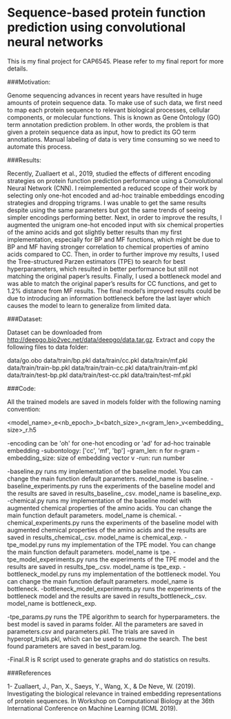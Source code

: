 # Sequence-based protein function prediction using convolutional neural networks


This is my final project for CAP6545. Please refer to my final report for more details.

###Motivation: 

Genome sequencing advances in recent years have resulted in huge amounts of protein sequence data. To make use of such data, we first need to map each protein sequence to relevant biological processes, cellular components, or molecular functions. This is known as Gene Ontology (GO) term annotation prediction problem. In other words, the problem is that given a protein sequence data as input, how to predict its GO term annotations. Manual labeling of data is very time consuming so we need to automate this process.

 
###Results: 

Recently, Zuallaert et al., 2019, studied the effects of different encoding strategies on protein function prediction performance using a Convolutional Neural Network (CNN). I reimplemented a reduced scope of their work by selecting only one-hot encoded and ad-hoc trainable embeddings encoding strategies and dropping trigrams. I was unable to get the same results despite using the same parameters but got the same trends of seeing simpler encodings performing better. Next, in order to improve the results, I augmented the unigram one-hot encoded input with six chemical properties of the amino acids and got slightly better results than my first implementation, especially for BP and MF functions, which might be due to BP and MF having stronger correlation to chemical properties of amino acids compared to CC. Then, in order to further improve my results, I used the Tree-structured Parzen estimators (TPE) to search for best hyperparameters, which resulted in better performance but still not matching the original paper’s results. Finally, I used a bottleneck model and was able to match the original paper’s results for CC functions, and get to 1.2% distance from MF results. The final model’s improved results could be due to introducing an information bottleneck before the last layer which causes the model to learn to generalize from limited data.

###Dataset:

Dataset can be downloaded from http://deepgo.bio2vec.net/data/deepgo/data.tar.gz. Extract and copy the following files to data folder:

data/go.obo
data/train/bp.pkl
data/train/cc.pkl
data/train/mf.pkl
data/train/train-bp.pkl
data/train/train-cc.pkl
data/train/train-mf.pkl
data/train/test-bp.pkl
data/train/test-cc.pkl
data/train/test-mf.pkl

###Code:

All the trained models are saved in models folder with the following naming convention:

<model_name>_<encoding>_<subontology>_e<nb_epoch>_b<batch_size>_n<gram_len>_v<embedding_size>_r<run>.h5

-encoding can be 'oh' for one-hot encoding or 'ad' for ad-hoc trainable embedding
-subontology: ['cc', 'mf', 'bp']
-gram_len: n for n-gram
-embedding_size: size of embedding vector v
-run: run number

-baseline.py runs my implementation of the baseline model. You can change the main function default parameters. model_name is baseline.
-baseline_experiments.py runs the experiments of the baseline model and the results are saved in results_baseline_<number of epochs>.csv. model_name is baseline_exp.
-chemical.py runs my implementation of the baseline model with augmented chemical properties of the amino acids. You can change the main function default parameters. model_name is chemical.
-chemical_experiments.py runs the experiments of the baseline model with augmented chemical properties of the amino acids and the results are saved in results_chemical_<number of epochs>.csv. model_name is chemical_exp.
-tpe_model.py runs my implementation of the TPE model. You can change the main function default parameters. model_name is tpe.
-tpe_model_experiments.py runs the experiments of the TPE model and the results are saved in results_tpe_<number of epochs>.csv. model_name is tpe_exp.
-bottleneck_model.py runs my implementation of the bottleneck model. You can change the main function default parameters. model_name is bottleneck.
-bottleneck_model_experiments.py runs the experiments of the bottleneck model and the results are saved in results_bottleneck_<number of epochs>.csv. model_name is bottleneck_exp.


-tpe_params.py runs the TPE algorithm to search for hyperparameters. the best model is saved in params folder. All the parameters are saved in parameters.csv and parameters.pkl. The trials are saved in hyperopt_trials.pkl, which can be used to resume the search. The best found parameters are saved in best_param.log.

-Final.R is R script used to generate graphs and do statistics on results.




###References

1- Zuallaert, J., Pan, X., Saeys, Y., Wang, X., & De Neve, W. (2019). Investigating the biological relevance in trained embedding representations of protein sequences. In Workshop on Computational Biology at the 36th International Conference on Machine Learning (ICML 2019).
